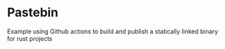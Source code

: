 # Pastebin

Example using Github actions to build and publish a statically linked binary for rust projects

